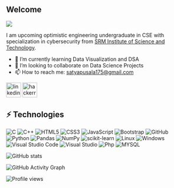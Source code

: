 ## Welcome
![](https://media-exp1.licdn.com/dms/image/C4D16AQGPQReUwGKMSQ/profile-displaybackgroundimage-shrink_350_1400/0/1631547952040?e=1637193600&v=beta&t=KHHZqOiDUoCHvU9fUaBTd1prDEK5xAx1xMfLH-z6bp4)

I am upcoming optimistic engineering undergraduate in CSE with  specialization in cybersecurity from [SRM Institute of Science and Technology](https://www.srmist.edu.in). 

- 🌱 I’m currently learning Data Visualization and DSA 
- 👯 I’m looking to collaborate on Data Science Projects 
- 📫 How to reach me: satyapusala175@gmail.com 


 [<img src="https://raw.githubusercontent.com/peterthehan/peterthehan/master/assets/linkedin.svg" alt='linkedin' height='40'>](https://www.linkedin.com/in/https://www.linkedin.com/in/satyavanipusala//)  [<img src="https://upload.wikimedia.org/wikipedia/commons/thumb/6/6a/Hackerrank_meaningful_logo.svg/216px-Hackerrank_meaningful_logo.svg.png" alt='hackerrank' height='40'>](https://www.hackerrank.com/RA1911030010056)  

## ⚡ Technologies

![C](https://img.shields.io/badge/c-%2300599C.svg?style=for-the-badge&logo=c&logoColor=white)
![C++](https://img.shields.io/badge/-C++-00599C?style=flat-square&logo=c)
![HTML5](https://img.shields.io/badge/-HTML5-E34F26?style=flat-square&logo=html5&logoColor=white)
![CSS3](https://img.shields.io/badge/-CSS3-1572B6?style=flat-square&logo=css3)
![JavaScript](https://img.shields.io/badge/-JavaScript-black?style=flat-square&logo=javascript)
![Bootstrap](https://img.shields.io/badge/Bootstrap-563D7C?style=for-the-badge&logo=bootstrap&logoColor=white)
![GitHub](https://img.shields.io/badge/-GitHub-181717?style=flat-square&logo=github)
![Python](https://img.shields.io/badge/python-3670A0?style=for-the-badge&logo=python&logoColor=ffdd54)
![Pandas](https://img.shields.io/badge/pandas-%23150458.svg?style=for-the-badge&logo=pandas&logoColor=white)
![NumPy](https://img.shields.io/badge/numpy-%23013243.svg?style=for-the-badge&logo=numpy&logoColor=white)
![scikit-learn](https://img.shields.io/badge/scikit--learn-%23F7931E.svg?style=for-the-badge&logo=scikit-learn&logoColor=white)
![Linux](https://img.shields.io/badge/Linux-FCC624?style=for-the-badge&logo=linux&logoColor=black)
![Windows](https://img.shields.io/badge/Windows-0078D6?style=for-the-badge&logo=windows&logoColor=white)
![Visual Studio Code](https://img.shields.io/badge/Visual%20Studio%20Code-0078d7.svg?style=for-the-badge&logo=visual-studio-code&logoColor=white)
![Visual Studio](https://img.shields.io/badge/Visual%20Studio-5C2D91.svg?style=for-the-badge&logo=visual-studio&logoColor=white)
![Php](https://img.shields.io/badge/PHP-777BB4?style=for-the-badge&logo=php&logoColor=white)
![MYSQL](https://img.shields.io/badge/MySQL-00000F?style=for-the-badge&logo=mysql&logoColor=white)



![GitHub stats](https://github-readme-stats.vercel.app/api?username=satya117&show_icons=true)  

![GitHub Activity Graph](https://activity-graph.herokuapp.com/graph?username=satya117)  

![Profile views](https://gpvc.arturio.dev/satya117)  
